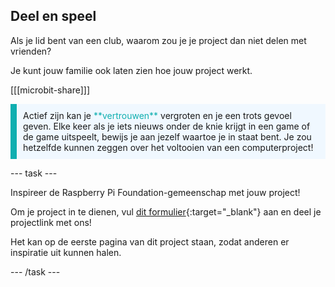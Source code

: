 ## Deel en speel

Als je lid bent van een club, waarom zou je je project dan niet delen met vrienden?

Je kunt jouw familie ook laten zien hoe jouw project werkt.

[[[microbit-share]]]

<p style="border-left: solid; border-width:10px; border-color: #0faeb0; background-color: aliceblue; padding: 10px;">
  Actief zijn kan je <span style="color: #0faeb0">**vertrouwen**</span> vergroten en je een trots gevoel geven. Elke keer als je iets nieuws onder de knie krijgt in een game of de game uitspeelt, bewijs je aan jezelf waartoe je in staat bent. Je zou hetzelfde kunnen zeggen over het voltooien van een computerproject!
</p>

\--- task ---

Inspireer de Raspberry Pi Foundation-gemeenschap met jouw project!

Om je project in te dienen, vul [dit formulier](https://form.raspberrypi.org/f/community-project-submissions){:target="_blank"} aan en deel je projectlink met ons!

Het kan op de eerste pagina van dit project staan, zodat anderen er inspiratie uit kunnen halen.

\--- /task ---
